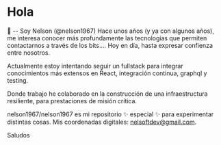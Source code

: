 # Hola
👋 -- Soy Nelson (@nelson1967)
Hace unos años (y ya con algunos años), me interesa conocer más profundamente las tecnologias que permiten contactarnos a través de los bits.... Hoy en día, hasta expresar confienza entre nosotros.

Actualmente estoy intentando seguir un fullstack para integrar conocimientos más extensos en React, integración continua, graphql y testing.

Donde trabajo he colaborado en la construcción de una infraestructura resiliente, para prestaciones de misión crítica.

nelson1967/nelson1967 es mi repositorio ✨ especial ✨ para experimentar distintas cosas. Mis coordenadas digitales: nelsoftdev@gmail.com.

Saludos

